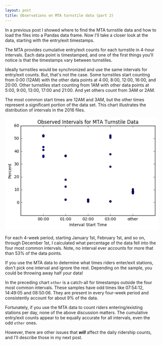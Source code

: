 ```yaml
---
layout: post
title: Observations on MTA turnstile data (part 2)
---
```


In a previous post I showed where to find the MTA turnstile data and
how to load the files into a Pandas data frame. Now I'll take a closer
look at the data, starting with the entry/exit timestamps.

The MTA provides cumulative entry/exit counts for each turnstile in
4-hour intervals. Each data point is timestamped, and one of the first
things you'll notice is that the timestamps vary between turnstiles.

Ideally turnstiles would be synchronized and use the same intervals
for entry/exit counts. But, that's not the case. Some turnstiles start
counting from 0:00 (12AM) with the other data points at 4:00, 8:00,
12:00, 16:00, and 20:00. Other turnstiles start counting from 1AM with
other data points at 5:00, 9:00, 13:00, 17:00 and 21:00. And yet
others count from 3AM or 2AM.

The most common start times are 12AM and 3AM, but the other times
represent a significant portion of the data set. This chart
illustrates the distribution of intervals in the 2016 files.

![Observed Intervals for MTA Turnstile Data](../images/MTA_data_pt2_1.png?raw=true)

For each 4-week period, starting January 1st, February 1st, and so on,
through December 1st, I calculated what percentage of the data fell
into the four most common intervals. Note, no interval ever accounts
for more that than 53% of the data points.

If you use the MTA data to determine what times riders enter/exit
stations, don't pick one interval and ignore the rest. Depending on
the sample, you could be throwing away half your data!

In the preceding chart `other` is a catch-all for timestamps outside
the four most common intervals. These samples have odd times like
07:54:12, 14:49:05 and 08:50:06. They are present in every four-week
period and consistently account for about 9% of the data.

Fortunately, if you use the MTA data to count riders entering/existing
stations per day, none of the above discussion matters. The cumulative
entry/exit counts appear to be equally accurate for all intervals,
even the odd `other` ones. 

However, there are other issues that ***will*** affect the daily
ridership counts, and I'll describe those in my next post.
